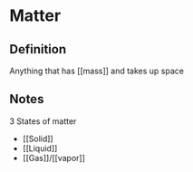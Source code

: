 # Matter
## Definition
Anything that has [[mass]] and takes up space

## Notes
3 States of matter 
- [[Solid]]
- [[Liquid]]
- [[Gas]]/[[vapor]]